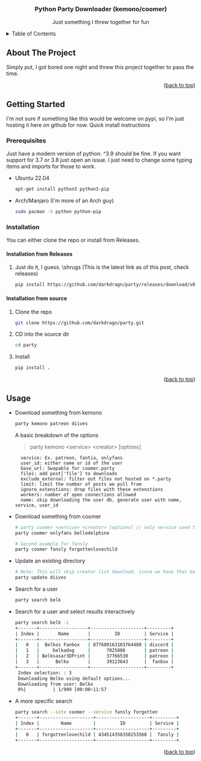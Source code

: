 
<div align="center">

  <h3 align="center">Python Party Downloader (kemono/coomer)</h3>

  <p align="center">
    Just something I threw together for fun
    <br />
  </p>
</div>



<!-- TABLE OF CONTENTS -->
<details>
  <summary>Table of Contents</summary>
  <ol>
    <li>
      <a href="#about-the-project">About The Project</a>
      <ul>
        <li><a href="#built-with">Built With</a></li>
      </ul>
    </li>
    <li>
      <a href="#getting-started">Getting Started</a>
      <ul>
        <li><a href="#prerequisites">Prerequisites</a></li>
        <li><a href="#installation">I nstallation</a></li>
      </ul>
    </li>
    <li><a href="#usage">Usage</a></li>
    <li><a href="#roadmap">Roadmap</a></li>
  </ol>
</details>



<!-- ABOUT THE PROJECT -->
## About The Project

Simply put, I got bored one night and threw this project together to pass the time.

<p align="right">(<a href="#top">back to top</a>)</p>


<!-- GETTING STARTED -->
## Getting Started

I'm not sure if something like this would be welcome on pypi, so I'm just hosting it here on github for now. Quick install instructions

### Prerequisites

Just have a modern version of python. ^3.9 should be fine. If you want support for 3.7 or 3.8 just open an issue. I just need to change some typing items and imports for those to work.

- Ubuntu 22.04
  ```sh
  apt-get install python3 python3-pip
  ```

- Arch/Manjaro (I'm more of an Arch guy)
  ```sh
  sudo pacman -S python python-pip
  ```

### Installation

You can either clone the repo or install from Releases.

#### Installation from Releases

1. Just do it, I guess. \shrugs (This is the latest link as of this post, check releases)
   ```sh
   pip install https://github.com/darkdragn/party/releases/download/v0.4.3/party-0.4.3-py3-none-any.whl
   ```

#### Installation from source

1. Clone the repo
   ```sh
   git clone https://github.com/darkdragn/party.git
   ```
2. CD into the source dir
   ```sh
   cd party
   ```
3. Install 
   ```sh
   pip install .
   ```

<p align="right">(<a href="#top">back to top</a>)</p>



<!-- USAGE EXAMPLES -->
## Usage

- Download something from kemono
  ```sh
  party kemono patreon diives
  ```

  A basic breakdown of the options
  > party kemono \<service> \<creator> [options]

        service: Ex. patreon, fantia, onlyfans
        user_id: either name or id of the user
        base_url: Swapable for coomer.party
        files: add post['file'] to downloads
        exclude_external: filter out files not hosted on *.party
        limit: limit the number of posts we pull from
        ignore_extenstions: drop files with these extenstions
        workers: number of open connections allowed
        name: skip downloading the user db, generate user with name, service, user_id

- Download something from coomer
  ```sh
  # party coomer <service> <creator> [options] // only service used to be onlyfans, but now fansly is supported
  party coomer onlyfans belledelphine

  # Second example for fansly
  party coomer fansly forgottenlovechild
  ```

- Update an existing directory
  ```sh
  # Note: This will skip creator list download, since we have that data
  party update diives
  ```

- Search for a user
  ```sh
  party search belk
  ```

- Search for a user and select results interactively
  ```sh
  party search belk -i  
  +-------+------------------+--------------------+---------+
  | Index |       Name       |         ID         | Service |
  +-------+------------------+--------------------+---------+
  |   0   |  Belkos Fanbox   | 877689163103764480 | discord |
  |   1   |     belkadog     |      7025886       | patreon |
  |   2   | Belksasar3DPrint |      37766530      | patreon |
  |   3   |      Belko       |      39123643      |  fanbox |
  +-------+------------------+--------------------+---------+
   Index selection: : 3
   Downloading Belko using default options...
   Downloading from user: Belko
   0%|          | 1/909 [00:00<11:57
  ```

- A more specific search
  ```sh
  party search --site coomer --service fansly forgotten
  +-------+--------------------+--------------------+---------+
  | Index |        Name        |         ID         | Service |
  +-------+--------------------+--------------------+---------+
  |   0   | forgottenlovechild | 434514358358253568 |  fansly |
  +-------+--------------------+--------------------+---------+
  ```
<p align="right">(<a href="#top">back to top</a>)</p>
